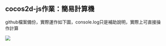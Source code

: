 <h2>cocos2d-js作業：簡易計算機</h2>
<p>github檔案備份，實際運作如下圖，console.log只是補助說明，實際上可直接操作計算</p>
<img src="https://scontent-tpe1-1.xx.fbcdn.net/v/t1.0-9/18922117_1728131397203673_94027501077845458_n.jpg?oh=439b2629f6b31fbd5354aa8814c8581a&oe=59A6B4A9" />
